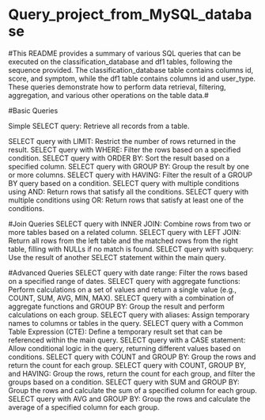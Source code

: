 # Query_project_from_MySQL_database

#This README provides a summary of various SQL queries that can be executed on the classification_database and df1 tables, following the sequence provided. The classification_database table contains columns id, score, and symptom, while the df1 table contains columns id and user_type. These queries demonstrate how to perform data retrieval, filtering, aggregation, and various other operations on the table data.#

#Basic Queries

Simple SELECT query: Retrieve all records from a table.

SELECT query with LIMIT: Restrict the number of rows returned in the result.
SELECT query with WHERE: Filter the rows based on a specified condition.
SELECT query with ORDER BY: Sort the result based on a specified column.
SELECT query with GROUP BY: Group the result by one or more columns.
SELECT query with HAVING: Filter the result of a GROUP BY query based on a condition.
SELECT query with multiple conditions using AND: Return rows that satisfy all the conditions.
SELECT query with multiple conditions using OR: Return rows that satisfy at least one of the conditions.

#Join Queries
SELECT query with INNER JOIN: Combine rows from two or more tables based on a related column.
SELECT query with LEFT JOIN: Return all rows from the left table and the matched rows from the right table, filling with NULLs if no match is found.
SELECT query with subquery: Use the result of another SELECT statement within the main query.

#Advanced Queries
SELECT query with date range: Filter the rows based on a specified range of dates.
SELECT query with aggregate functions: Perform calculations on a set of values and return a single value (e.g., COUNT, SUM, AVG, MIN, MAX).
SELECT query with a combination of aggregate functions and GROUP BY: Group the result and perform calculations on each group.
SELECT query with aliases: Assign temporary names to columns or tables in the query.
SELECT query with a Common Table Expression (CTE): Define a temporary result set that can be referenced within the main query.
SELECT query with a CASE statement: Allow conditional logic in the query, returning different values based on conditions.
SELECT query with COUNT and GROUP BY: Group the rows and return the count for each group.
SELECT query with COUNT, GROUP BY, and HAVING: Group the rows, return the count for each group, and filter the groups based on a condition.
SELECT query with SUM and GROUP BY: Group the rows and calculate the sum of a specified column for each group.
SELECT query with AVG and GROUP BY: Group the rows and calculate the average of a specified column for each group.
